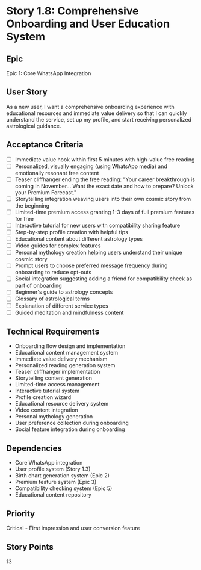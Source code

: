 # Story 1.8: Comprehensive Onboarding and User Education System

## Epic
Epic 1: Core WhatsApp Integration

## User Story
As a new user, I want a comprehensive onboarding experience with educational resources and immediate value delivery so that I can quickly understand the service, set up my profile, and start receiving personalized astrological guidance.

## Acceptance Criteria
- [ ] Immediate value hook within first 5 minutes with high-value free reading
- [ ] Personalized, visually engaging (using WhatsApp media) and emotionally resonant free content
- [ ] Teaser cliffhanger ending the free reading: "Your career breakthrough is coming in November… Want the exact date and how to prepare? Unlock your Premium Forecast."
- [ ] Storytelling integration weaving users into their own cosmic story from the beginning
- [ ] Limited-time premium access granting 1-3 days of full premium features for free
- [ ] Interactive tutorial for new users with compatibility sharing feature
- [ ] Step-by-step profile creation with helpful tips
- [ ] Educational content about different astrology types
- [ ] Video guides for complex features
- [ ] Personal mythology creation helping users understand their unique cosmic story
- [ ] Prompt users to choose preferred message frequency during onboarding to reduce opt-outs
- [ ] Social integration suggesting adding a friend for compatibility check as part of onboarding
- [ ] Beginner's guide to astrology concepts
- [ ] Glossary of astrological terms
- [ ] Explanation of different service types
- [ ] Guided meditation and mindfulness content

## Technical Requirements
- Onboarding flow design and implementation
- Educational content management system
- Immediate value delivery mechanism
- Personalized reading generation system
- Teaser cliffhanger implementation
- Storytelling content generation
- Limited-time access management
- Interactive tutorial system
- Profile creation wizard
- Educational resource delivery system
- Video content integration
- Personal mythology generation
- User preference collection during onboarding
- Social feature integration during onboarding

## Dependencies
- Core WhatsApp integration
- User profile system (Story 1.3)
- Birth chart generation system (Epic 2)
- Premium feature system (Epic 3)
- Compatibility checking system (Epic 5)
- Educational content repository

## Priority
Critical - First impression and user conversion feature

## Story Points
13